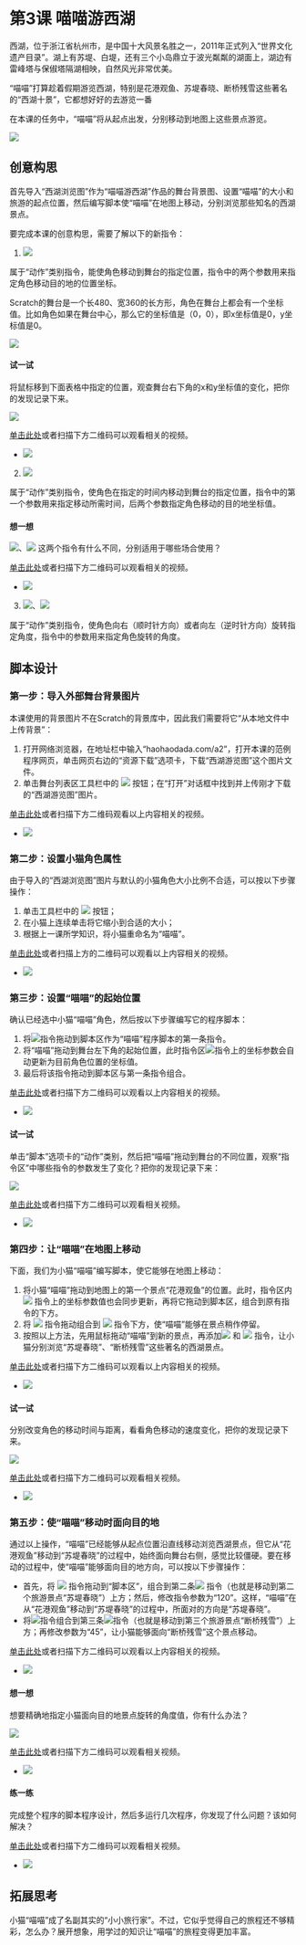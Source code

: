 # 第3课  喵喵游西湖



西湖，位于浙江省杭州市，是中国十大风景名胜之一，2011年正式列入“世界文化遗产目录”。湖上有苏堤、白堤，还有三个小岛鼎立于波光粼粼的湖面上，湖边有雷峰塔与保俶塔隔湖相映，自然风光非常优美。

“喵喵”打算趁着假期游览西湖，特别是花港观鱼、苏堤春晓、断桥残雪这些著名的“西湖十景”，它都想好好的去游览一番

在本课的任务中，“喵喵”将从起点出发，分别移动到地图上这些景点游览。

![](../../.gitbook/assets/scratch3-0.png)





## 创意构思

首先导入“西湖浏览图”作为“喵喵游西湖”作品的舞台背景图、设置“喵喵”的大小和旅游的起点位置，然后编写脚本使“喵喵”在地图上移动，分别浏览那些知名的西湖景点。



要完成本课的创意构思，需要了解以下的新指令：

1. ![](../../.gitbook/assets/scratch3-1.png) 

属于“动作”类别指令，能使角色移动到舞台的指定位置，指令中的两个参数用来指定角色移动目的地的位置坐标。

Scratch的舞台是一个长480、宽360的长方形，角色在舞台上都会有一个坐标值。比如角色如果在舞台中心，那么它的坐标值是（0，0），即x坐标值是0，y坐标值是0。

![](../../.gitbook/assets/scratch3-2.jpg)



#### 试一试

将鼠标移到下面表格中指定的位置，观查舞台右下角的x和y坐标值的变化，把你的发现记录下来。

![](../../.gitbook/assets/scratch3-2.png)

[单击此处](http://haohaodada.com/video/a20301.php)或者扫描下方二维码可以观看相关的视频。

* ![](../../.gitbook/assets/a20301.png) 



2. ![](../../.gitbook/assets/scratch3-3.png) 

属于“动作”类别指令，使角色在指定的时间内移动到舞台的指定位置，指令中的第一个参数用来指定移动所需时间，后两个参数指定角色移动的目的地坐标值。 



#### 想一想

![](../../.gitbook/assets/scratch3-1.png)、![](../../.gitbook/assets/scratch3-3.png) 这两个指令有什么不同，分别适用于哪些场合使用？

[单击此处](http://haohaodada.com/video/a20302.php)或者扫描下方二维码可以观看相关的视频。

* ![](../../.gitbook/assets/a20302.png) 



3. ![](../../.gitbook/assets/scratch3-4.png)、![](../../.gitbook/assets/scratch3-5.png) 

属于“动作”类别指令，使角色向右（顺时针方向）或者向左（逆时针方向）旋转指定角度，指令中的参数用来指定角色旋转的角度。





## 脚本设计

### 第一步：导入外部舞台背景图片

本课使用的背景图片不在Scratch的背景库中，因此我们需要将它“从本地文件中上传背景”：

1. 打开网络浏览器，在地址栏中输入“haohaodada.com/a2”，打开本课的范例程序网页，单击网页右边的“资源下载”选项卡，下载“西湖游览图”这个图片文件。
2. 单击舞台列表区工具栏中的 ![](../../.gitbook/assets/scratch3-6.png) 按钮；在“打开”对话框中找到并上传刚才下载的“西湖游览图”图片。



[单击此处](http://haohaodada.com/video/a20303.php)或者扫描下方二维码观看以上内容相关的视频。

* ![](../../.gitbook/assets/a20303.png) 





### 第二步：设置小猫角色属性

由于导入的“西湖浏览图”图片与默认的小猫角色大小比例不合适，可以按以下步骤操作：

1. 单击工具栏中的 ![](../../.gitbook/assets/scratch3-7.png) 按钮；
2. 在小猫上连续单击将它缩小到合适的大小；
3. 根据上一课所学知识，将小猫重命名为“喵喵”。



[单击此处](http://haohaodada.com/video/a20304.php)或者扫描上方的二维码可以观看以上内容相关的视频。

* ![](../../.gitbook/assets/a20304.png) 





### 第三步：设置“喵喵”的起始位置

确认已经选中小猫“喵喵”角色，然后按以下步骤编写它的程序脚本：

1. 将![](../../.gitbook/assets/scratch2-1.png)指令拖动到脚本区作为“喵喵”程序脚本的第一条指令。
2. 将“喵喵”拖动到舞台左下角的起始位置，此时指令区![](../../.gitbook/assets/scratch3-9.png)指令上的坐标参数会自动更新为目前角色位置的坐标值。
3. 最后将该指令拖动到脚本区与第一条指令组合。



[单击此处](http://haohaodada.com/video/a20305.php)或者扫描下方二维码可以观看以上内容相关的视频。

* ![](../../.gitbook/assets/a20305.png) 



#### 试一试

单击“脚本”选项卡的“动作”类别，然后把“喵喵”拖动到舞台的不同位置，观察“指令区”中哪些指令的参数发生了变化？把你的发现记录下来：

![](../../.gitbook/assets/scratch3-8.png)

 [单击此处](http://haohaodada.com/video/a20306.php)或者扫描下方二维码可以观看相关视频。

* ![](../../.gitbook/assets/a20306.png) 





### 第四步：让“喵喵”在地图上移动

下面，我们为小猫“喵喵”编写脚本，使它能够在地图上移动：

1. 将小猫“喵喵”拖动到地图上的第一个景点“花港观鱼”的位置。此时，指令区内![](../../.gitbook/assets/scratch3-10.png) 指令上的坐标参数值也会同步更新，再将它拖动到脚本区，组合到原有指令的下方。
2. 将 ![](../../.gitbook/assets/scratch2-4.png) 指令拖动组合到 ![](../../.gitbook/assets/scratch3-10.png) 指令下方，使“喵喵”能够在景点稍作停留。
3. 按照以上方法，先用鼠标拖动“喵喵”到新的景点，再添加![](../../.gitbook/assets/scratch3-10.png) 和 ![](../../.gitbook/assets/scratch2-4.png) 指令，让小猫分别浏览“苏堤春晓”、“断桥残雪”这些著名的西湖景点。



[单击此处](http://haohaodada.com/video/a20307.php)或者扫描下方二维码可以观看以上内容相关的视频。

* ![](../../.gitbook/assets/a20307.png) 



#### 试一试

分别改变角色的移动时间与距离，看看角色移动的速度变化，把你的发现记录下来。

![](../../.gitbook/assets/scratch3-11.png)

 [单击此处](http://haohaodada.com/video/a20308.php)或者扫描下方二维码可以观看相关视频。

* ![](../../.gitbook/assets/a20308.png) 





### 第五步：使“喵喵”移动时面向目的地

通过以上操作，“喵喵”已经能够从起点位置沿直线移动浏览西湖景点，但它从“花港观鱼”移动到“苏堤春晓”的过程中，始终面向舞台右侧，感觉比较僵硬。要在移动的过程中，使“喵喵”能够面向目的地方向，可以按以下步骤操作：

* 首先，将 ![](../../.gitbook/assets/scratch3-5.png) 指令拖动到“脚本区”，组合到第二条![](../../.gitbook/assets/scratch3-10.png) 指令（也就是移动到第二个旅游景点“苏堤春晓”）上方；然后，修改指令参数为“120”。这样，“喵喵”在从“花港观鱼”移动到“苏堤春晓”的过程中，所面对的方向是“苏堤春晓”。
* 将![](../../.gitbook/assets/scratch3-4.png)指令组合到第三条![](../../.gitbook/assets/scratch3-10.png)指令（也就是移动到第三个旅游景点“断桥残雪”）上方；再修改参数为“45”，让小猫能够面向“断桥残雪”这个景点移动。



[单击此处](http://haohaodada.com/video/a20309.php)或者扫描下方二维码可以观看以上内容相关的视频。

* ![](../../.gitbook/assets/a20309.png) 



#### 想一想

想要精确地指定小猫面向目的地景点旋转的角度值，你有什么办法？

![](../../.gitbook/assets/scratch3-12.png)

[单击此处](http://haohaodada.com/video/a20310.php)或者扫描下方二维码可以观看相关视频。

* ![](../../.gitbook/assets/a20310.png) 





#### 练一练

完成整个程序的脚本程序设计，然后多运行几次程序，你发现了什么问题？该如何解决？

[单击此处](http://haohaodada.com/video/a20311.php)或者扫描下方二维码可以观看相关视频。

* ![](../../.gitbook/assets/a20311.png) 





## 拓展思考

小猫“喵喵”成了名副其实的“小小旅行家”。不过，它似乎觉得自己的旅程还不够精彩，怎么办？展开想象，用学过的知识让“喵喵”的旅程变得更加丰富。